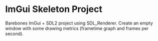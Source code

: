 # ImGui Skeleton Project

Barebones ImGui + SDL2 project using SDL_Renderer. Create an empty window with some drawing metrics (frametime graph and frames per second).